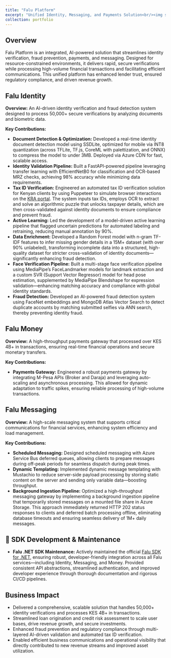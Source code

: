 ```yaml
---
title: "Falu Platform"
excerpt: "Unified Identity, Messaging, and Payments Solution<br/><img src='/images/falu.png'>"
collection: portfolio
---
```


## Overview

Falu Platform is an integrated, AI-powered solution that streamlines identity verification, fraud prevention, payments, and messaging. Designed for resource-constrained environments, it delivers rapid, secure verifications while processing high-volume financial transactions and facilitating efficient communications. This unified platform has enhanced lender trust, ensured regulatory compliance, and driven revenue growth.

## Falu Identity

**Overview:**
An AI-driven identity verification and fraud detection system designed to process 50,000+ secure verifications by analyzing documents and biometric data.

**Key Contributions:**

- **Document Detection & Optimization:**
  Developed a real-time identity document detection model using SSDLite, optimized for mobile via INT8 quantization (across TFLite, TF.js, CoreML with palettization, and ONNX) to compress the model to under 3MB. Deployed via Azure CDN for fast, scalable access.
- **Identity Validation Pipeline:**
  Built a FastAPI-powered pipeline leveraging transfer learning with EfficientNetB0 for classification and OCR-based MRZ checks, achieving 98% accuracy while minimizing data requirements.
- **Tax ID Verification:**
  Engineered an automated tax ID verification solution for Kenyan clients by using Puppeteer to simulate browser interactions on the [KRA portal](https://itax.kra.go.ke/KRA-Portal/pinChecker.htm). The system inputs tax IDs, employs OCR to extract and solve an algorithmic puzzle that unlocks taxpayer details, which are then cross-validated against identity documents to ensure compliance and prevent fraud.
- **Active Learning:**
  Led the development of a model-driven active learning pipeline that flagged uncertain predictions for automated labeling and retraining, reducing manual annotation by 90%.
- **Data Enrichment:**
  Developed a Random Forest model with n-gram TF-IDF features to infer missing gender details in a 15M+ dataset (with over 90% unlabeled), transforming incomplete data into a structured, high-quality dataset for stricter cross-validation of identity documents—significantly enhancing fraud detection.
- **Face Verification Pipeline:**
  Built a multi-stage face verification pipeline using MediaPipe’s FaceLandmarker models for landmark extraction and a custom SVR (Support Vector Regressor) model for head pose estimation, supplemented by MediaPipe Blendshape for expression validation—enhancing matching accuracy and compliance with global identity standards.
- **Fraud Detection:**
  Developed an AI-powered fraud detection system using FaceNet embeddings and MongoDB Atlas Vector Search to detect duplicate accounts by matching submitted selfies via ANN search, thereby preventing identity fraud.

## Falu Money

**Overview:**
A high-throughput payments gateway that processed over KES 4B+ in transactions, ensuring real-time financial operations and secure monetary transfers.

**Key Contributions:**

- **Payments Gateway:**
  Engineered a robust payments gateway by integrating M-Pesa APIs (Broker and Daraja) and leveraging auto-scaling and asynchronous processing. This allowed for dynamic adaptation to traffic spikes, ensuring reliable processing of high-volume transactions.

## Falu Messaging

**Overview:**
A high-scale messaging system that supports critical communications for financial services, enhancing system efficiency and load management.

**Key Contributions:**

- **Scheduled Messaging:**
  Designed scheduled messaging with Azure Service Bus deferred queues, allowing clients to prepare messages during off-peak periods for seamless dispatch during peak times.
- **Dynamic Templating:**
  Implemented dynamic message templating with Mustachio to reduce server-side payload processing by storing static content on the server and sending only variable data—boosting throughput.
- **Background Ingestion Pipeline:**
  Optimized a high-throughput messaging gateway by implementing a background ingestion pipeline that temporarily stored messages on a mounted file share in Azure Storage. This approach immediately returned HTTP 202 status responses to clients and deferred batch processing offline, eliminating database timeouts and ensuring seamless delivery of 1M+ daily messages.

## 🧰 SDK Development & Maintenance

- **Falu .NET SDK Maintenance:**
  Actively maintained the official [Falu SDK for .NET](https://github.com/faluapp/falu-dotnet), ensuring robust, developer-friendly integration across all Falu services—including Identity, Messaging, and Money. Provided consistent API abstractions, streamlined authentication, and improved developer experience through thorough documentation and rigorous CI/CD pipelines.

## Business Impact

- Delivered a comprehensive, scalable solution that handles 50,000+ identity verifications and processes KES 4B+ in transactions.
- Streamlined loan origination and credit risk assessment to scale user bases, drive revenue growth, and secure investments.
- Enhanced fraud prevention and regulatory compliance through multi-layered AI-driven validation and automated tax ID verification.
- Enabled efficient business communications and operational visibility that directly contributed to new revenue streams and improved asset utilization.
